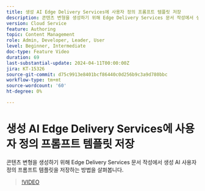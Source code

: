```yaml
---
title: 생성 AI Edge Delivery Services에 사용자 정의 프롬프트 템플릿 저장
description: 콘텐츠 변형을 생성하기 위해 Edge Delivery Services 문서 작성에서 생성 AI 사용자 정의 프롬프트 템플릿을 저장하는 방법을 살펴봅니다.
version: Cloud Service
feature: Authoring
topic: Content Management
role: Admin, Developer, Leader, User
level: Beginner, Intermediate
doc-type: Feature Video
duration: 69
last-substantial-update: 2024-04-11T00:00:00Z
jira: KT-15326
source-git-commit: d75c9913e8401bcf86440c0d256b9c3a9d780bbc
workflow-type: tm+mt
source-wordcount: '60'
ht-degree: 0%

---
```



# 생성 AI Edge Delivery Services에 사용자 정의 프롬프트 템플릿 저장

콘텐츠 변형을 생성하기 위해 Edge Delivery Services 문서 작성에서 생성 AI 사용자 정의 프롬프트 템플릿을 저장하는 방법을 살펴봅니다.

>[!VIDEO](https://video.tv.adobe.com/v/3428317/?learn=on)
